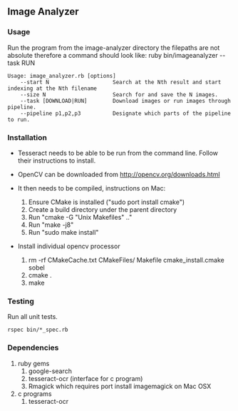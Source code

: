 ## Image Analyzer

### Usage
Run the program from the image-analyzer directory
the filepaths are not absolute therefore a command
should look like:
ruby bin/imageanalyzer --task RUN

```
Usage: image_analyzer.rb [options]
	--start N                    Search at the Nth result and start indexing at the Nth filename
	--size N                     Search for and save the N images.
	--task [DOWNLOAD|RUN]        Download images or run images through pipeline.
	--pipeline p1,p2,p3          Designate which parts of the pipeline to run.

```

### Installation
* Tesseract needs to be able to be run from
the command line. Follow their instructions
to install.

* OpenCV can be downloaded from http://opencv.org/downloads.html
* It then needs to be compiled, instructions on Mac:
  1. Ensure CMake is installed ("sudo port install cmake")
  2. Create a build directory under the parent directory 
  3. Run "cmake -G "Unix Makefiles" .."
  4. Run "make -j8"
  5. Run "sudo make install"

* Install individual opencv processor
  1. rm -rf CMakeCache.txt CMakeFiles/ Makefile cmake_install.cmake sobel
  2. cmake .
  3. make

### Testing
Run all unit tests.
```
rspec bin/*_spec.rb
```

### Dependencies
1. ruby gems
   1. google-search
   2. tesseract-ocr (interface for c program)
   3. Rmagick which requires port install imagemagick on Mac OSX
2. c programs
   1. tesseract-ocr
